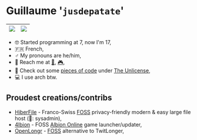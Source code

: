 # Guillaume '`jusdepatate`'

| <img align="center" src="https://github-readme-stats.vercel.app/api?username=jusdepatate&count_private=true&show_icons=true&theme=radical&hide=contribs&custom_title=jusdepatate" /> | <img align="center" src="https://github-readme-stats.vercel.app/api/top-langs/?username=jusdepatate&layout=compact&theme=radical" /> |
| ------------- | ------------- |

- 🤓 Started programming at 7, now I'm 17,
- 🇫🇷 French,
- ♂️ My pronouns are he/him,
- 📮 Reach me at [📧](mailto:jusdepatate@protonmail.com), [🎮](https://discord.com/users/196668513601978369),
- 🚪 Check out some [pieces of code](https://github.com/jusdepatate/pieces-of-code) under [The Unlicense](https://unlicense.org/),
- 💻 I use arch btw.

## Proudest creations/contribs
- [HiberFile](https://hiberfile.com) - Franco-Swiss [FOSS](https://github.com/hiberfile/hiberfile) privacy-friendly modern & easy large file host (👔: sysadmin),
- [4lbion](https://github.com/jusdepatate/4lbion) - FOSS [Albion Online](https://albiononline.com) game launcher/updater,
- [OpenLongr](https://openlongr.space) - [FOSS](https://github.com/jusdepatate/openlongr) alternative to TwitLonger,
